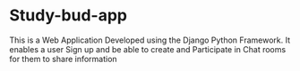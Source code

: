 # Study-bud-app
 This is a Web Application Developed using the Django Python Framework. It enables a user Sign up and be able to create and Participate in Chat rooms for them to share information
